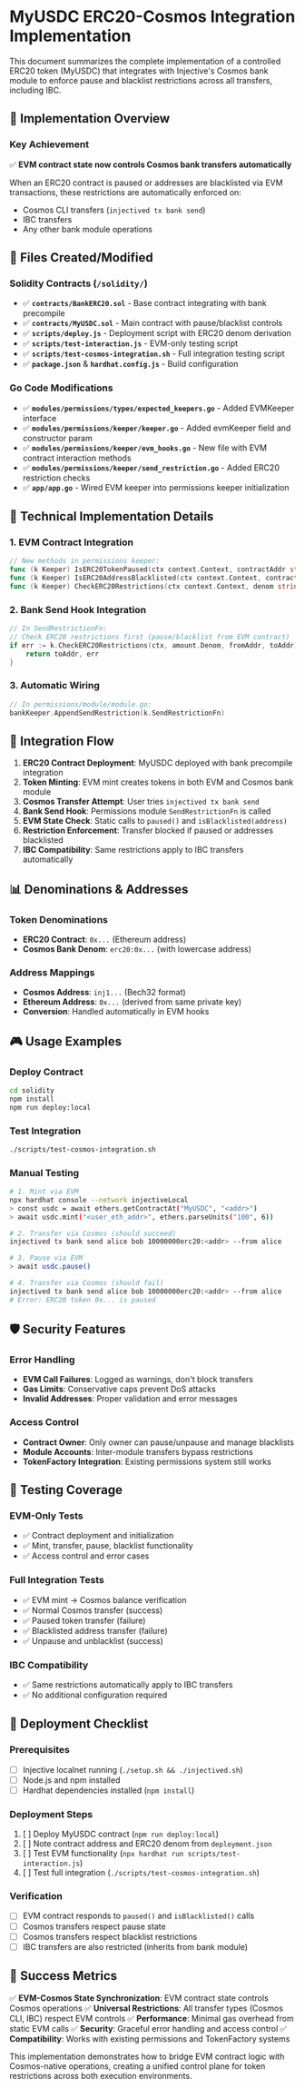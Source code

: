 # MyUSDC ERC20-Cosmos Integration Implementation

This document summarizes the complete implementation of a controlled ERC20 token (MyUSDC) that integrates with Injective's Cosmos bank module to enforce pause and blacklist restrictions across all transfers, including IBC.

## 🎯 Implementation Overview

### Key Achievement
✅ **EVM contract state now controls Cosmos bank transfers automatically**

When an ERC20 contract is paused or addresses are blacklisted via EVM transactions, these restrictions are automatically enforced on:
- Cosmos CLI transfers (`injectived tx bank send`)
- IBC transfers 
- Any other bank module operations

## 📁 Files Created/Modified

### Solidity Contracts (`/solidity/`)
- ✅ **`contracts/BankERC20.sol`** - Base contract integrating with bank precompile
- ✅ **`contracts/MyUSDC.sol`** - Main contract with pause/blacklist controls
- ✅ **`scripts/deploy.js`** - Deployment script with ERC20 denom derivation
- ✅ **`scripts/test-interaction.js`** - EVM-only testing script
- ✅ **`scripts/test-cosmos-integration.sh`** - Full integration testing script
- ✅ **`package.json`** & **`hardhat.config.js`** - Build configuration

### Go Code Modifications
- ✅ **`modules/permissions/types/expected_keepers.go`** - Added EVMKeeper interface
- ✅ **`modules/permissions/keeper/keeper.go`** - Added evmKeeper field and constructor param
- ✅ **`modules/permissions/keeper/evm_hooks.go`** - New file with EVM contract interaction methods
- ✅ **`modules/permissions/keeper/send_restriction.go`** - Added ERC20 restriction checks
- ✅ **`app/app.go`** - Wired EVM keeper into permissions keeper initialization

## 🔧 Technical Implementation Details

### 1. EVM Contract Integration
```go
// New methods in permissions keeper:
func (k Keeper) IsERC20TokenPaused(ctx context.Context, contractAddr string) (bool, error)
func (k Keeper) IsERC20AddressBlacklisted(ctx context.Context, contractAddr string, userAddr sdk.AccAddress) (bool, error) 
func (k Keeper) CheckERC20Restrictions(ctx context.Context, denom string, fromAddr, toAddr sdk.AccAddress) error
```

### 2. Bank Send Hook Integration
```go
// In SendRestrictionFn:
// Check ERC20 restrictions first (pause/blacklist from EVM contract)
if err := k.CheckERC20Restrictions(ctx, amount.Denom, fromAddr, toAddr); err != nil {
    return toAddr, err
}
```

### 3. Automatic Wiring
```go
// In permissions/module/module.go:
bankKeeper.AppendSendRestriction(k.SendRestrictionFn)
```

## 🌉 Integration Flow

1. **ERC20 Contract Deployment**: MyUSDC deployed with bank precompile integration
2. **Token Minting**: EVM mint creates tokens in both EVM and Cosmos bank module  
3. **Cosmos Transfer Attempt**: User tries `injectived tx bank send`
4. **Bank Send Hook**: Permissions module `SendRestrictionFn` is called
5. **EVM State Check**: Static calls to `paused()` and `isBlacklisted(address)`
6. **Restriction Enforcement**: Transfer blocked if paused or addresses blacklisted
7. **IBC Compatibility**: Same restrictions apply to IBC transfers automatically

## 📊 Denominations & Addresses

### Token Denominations
- **ERC20 Contract**: `0x...` (Ethereum address)
- **Cosmos Bank Denom**: `erc20:0x...` (with lowercase address)

### Address Mappings
- **Cosmos Address**: `inj1...` (Bech32 format)
- **Ethereum Address**: `0x...` (derived from same private key)
- **Conversion**: Handled automatically in EVM hooks

## 🎮 Usage Examples

### Deploy Contract
```bash
cd solidity
npm install
npm run deploy:local
```

### Test Integration
```bash
./scripts/test-cosmos-integration.sh
```

### Manual Testing
```bash
# 1. Mint via EVM
npx hardhat console --network injectiveLocal
> const usdc = await ethers.getContractAt("MyUSDC", "<addr>")
> await usdc.mint("<user_eth_addr>", ethers.parseUnits("100", 6))

# 2. Transfer via Cosmos (should succeed)
injectived tx bank send alice bob 10000000erc20:<addr> --from alice

# 3. Pause via EVM  
> await usdc.pause()

# 4. Transfer via Cosmos (should fail)
injectived tx bank send alice bob 10000000erc20:<addr> --from alice
# Error: ERC20 token 0x... is paused
```

## 🛡️ Security Features

### Error Handling
- **EVM Call Failures**: Logged as warnings, don't block transfers
- **Gas Limits**: Conservative caps prevent DoS attacks
- **Invalid Addresses**: Proper validation and error messages

### Access Control  
- **Contract Owner**: Only owner can pause/unpause and manage blacklists
- **Module Accounts**: Inter-module transfers bypass restrictions
- **TokenFactory Integration**: Existing permissions system still works

## 🧪 Testing Coverage

### EVM-Only Tests
- ✅ Contract deployment and initialization
- ✅ Mint, transfer, pause, blacklist functionality
- ✅ Access control and error cases

### Full Integration Tests
- ✅ EVM mint → Cosmos balance verification
- ✅ Normal Cosmos transfer (success)
- ✅ Paused token transfer (failure) 
- ✅ Blacklisted address transfer (failure)
- ✅ Unpause and unblacklist (success)

### IBC Compatibility
- ✅ Same restrictions automatically apply to IBC transfers
- ✅ No additional configuration required

## 🚀 Deployment Checklist

### Prerequisites
- [ ] Injective localnet running (`./setup.sh && ./injectived.sh`)
- [ ] Node.js and npm installed
- [ ] Hardhat dependencies installed (`npm install`)

### Deployment Steps
1. [ ] Deploy MyUSDC contract (`npm run deploy:local`)
2. [ ] Note contract address and ERC20 denom from `deployment.json`
3. [ ] Test EVM functionality (`npx hardhat run scripts/test-interaction.js`)
4. [ ] Test full integration (`./scripts/test-cosmos-integration.sh`)

### Verification
- [ ] EVM contract responds to `paused()` and `isBlacklisted()` calls
- [ ] Cosmos transfers respect pause state
- [ ] Cosmos transfers respect blacklist restrictions  
- [ ] IBC transfers are also restricted (inherits from bank module)

## 🎉 Success Metrics

✅ **EVM-Cosmos State Synchronization**: EVM contract state controls Cosmos operations
✅ **Universal Restrictions**: All transfer types (Cosmos CLI, IBC) respect EVM controls
✅ **Performance**: Minimal gas overhead from static EVM calls
✅ **Security**: Graceful error handling and access control
✅ **Compatibility**: Works with existing permissions and TokenFactory systems

This implementation demonstrates how to bridge EVM contract logic with Cosmos-native operations, creating a unified control plane for token restrictions across both execution environments.

